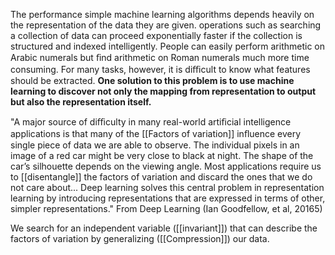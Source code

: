The performance simple machine learning algorithms depends heavily on the representation of the data they are given. operations such as searching a collection of data can proceed exponentially faster if the collection is structured and indexed intelligently. People can easily perform arithmetic on Arabic numerals but ﬁnd arithmetic on Roman numerals much more time consuming. For many tasks, however, it is diﬃcult to know what features should be extracted.
**One solution to this problem is to use machine learning to discover not only the mapping from representation to output but also the representation itself.**

"A major source of diﬃculty in many real-world artiﬁcial intelligence applications
is that many of the [[Factors of variation]] inﬂuence every single piece of data we are
able to observe. The individual pixels in an image of a red car might be very close
to black at night. The shape of the car’s silhouette depends on the viewing angle.
Most applications require us to [[disentangle]] the factors of variation and discard the
ones that we do not care about... 
Deep learning solves this central problem in representation learning by introducing representations that are expressed in terms of other, simpler representations."
From Deep Learning (Ian Goodfellow, et al, 20165)

We search for an independent variable ([[invariant]]) that can describe the factors of variation by generalizing ([[Compression]]) our data.